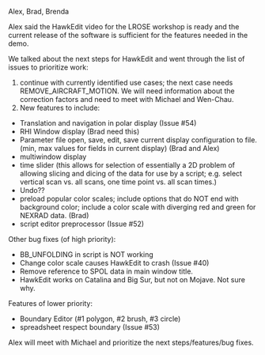 Alex, Brad, Brenda

Alex said the HawkEdit video for the LROSE workshop is ready and the current release of the software is sufficient for the features needed in the demo.

We talked about the next steps for HawkEdit and went through the list of issues to prioritize work:
1. continue with currently identified use cases; the next case needs REMOVE_AIRCRAFT_MOTION.  We will need information about the correction factors and need to meet with Michael and Wen-Chau.
2. New features to include:


- Translation and navigation in polar display (Issue #54)
- RHI Window display (Brad need this)
- Parameter file open, save, edit, save current display configuration to file. (min, max values for fields in current display) (Brad and Alex)
- multiwindow display 
- time slider (this allows for selection of essentially a 2D problem of allowing slicing and dicing of the data for use by a script; e.g. select vertical scan vs. all scans, one time point vs. all scan times.)
- Undo??
- preload popular color scales; include options that do NOT end with background color; include a color scale with diverging red and green for NEXRAD data. (Brad)
- script editor preprocessor (Issue #52)

Other bug fixes (of high priority):
* BB_UNFOLDING in script is NOT working
* Change color scale causes HawkEdit to crash (Issue #40)
* Remove reference to SPOL data in main window title.
* HawkEdit works on Catalina and Big Sur, but not on Mojave. Not sure why.

Features of lower priority:
* Boundary Editor (#1 polygon, #2 brush, #3 circle)
* spreadsheet respect boundary (Issue #53)

Alex will meet with Michael and prioritize the next steps/features/bug fixes.
